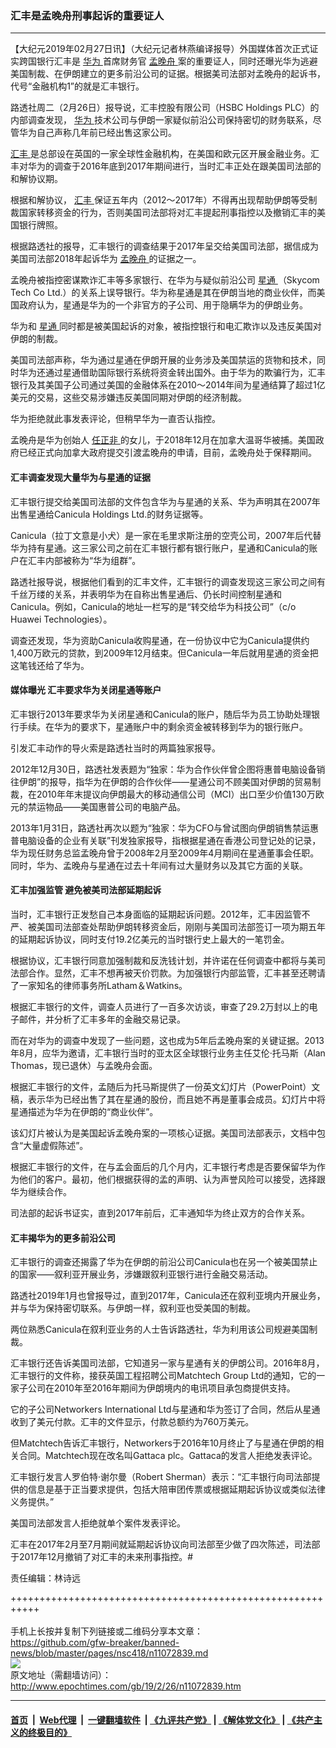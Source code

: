 ### 汇丰是孟晚舟刑事起诉的重要证人
------------------------

<p>
 【大纪元2019年02月27日讯】（大纪元记者林燕编译报导）外国媒体首次正式证实跨国银行汇丰是
 <a href="http://www.epochtimes.com/gb/tag/%E5%8D%8E%E4%B8%BA.html">
  华为
 </a>
 首席财务官
 <a href="http://www.epochtimes.com/gb/tag/%E5%AD%9F%E6%99%9A%E8%88%9F.html">
  孟晚舟
 </a>
 案的重要证人，同时还曝光华为逃避美国制裁、在伊朗建立的更多前沿公司的证据。根据美司法部对孟晚舟的起诉书，代号“金融机构1”的就是汇丰银行。
</p>
<p>
 路透社周二（2月26日）报导说，汇丰控股有限公司（HSBC Holdings PLC）的内部调查发现，
 <a href="http://www.epochtimes.com/gb/tag/%E5%8D%8E%E4%B8%BA.html">
  华为
 </a>
 技术公司与伊朗一家疑似前沿公司保持密切的财务联系，尽管华为自己声称几年前已经出售这家公司。
</p>
<p>
 <a href="http://www.epochtimes.com/gb/tag/%E6%B1%87%E4%B8%B0.html">
  汇丰
 </a>
 是总部设在英国的一家全球性金融机构，在美国和欧元区开展金融业务。汇丰对华为的调查于2016年底到2017年期间进行，当时汇丰正处在跟美国司法部的和解协议期。
</p>
<p>
 根据和解协议，
 <a href="http://www.epochtimes.com/gb/tag/%E6%B1%87%E4%B8%B0.html">
  汇丰
 </a>
 保证五年内（2012～2017年）不得再出现帮助伊朗等受制裁国家转移资金的行为，否则美国司法部将对汇丰提起刑事指控以及撤销汇丰的美国银行牌照。
</p>
<p>
 根据路透社的报导，汇丰银行的调查结果于2017年呈交给美国司法部，据信成为美国司法部2018年起诉华为
 <a href="http://www.epochtimes.com/gb/tag/%E5%AD%9F%E6%99%9A%E8%88%9F.html">
  孟晚舟
 </a>
 的证据之一。
</p>
<p>
 孟晚舟被指控密谋欺诈汇丰等多家银行、在华为与疑似前沿公司
 <a href="http://www.epochtimes.com/gb/tag/%E6%98%9F%E9%80%9A.html">
  星通
 </a>
 （Skycom Tech Co Ltd.）的关系上误导银行。华为称星通是其在伊朗当地的商业伙伴，而美国政府认为，星通是华为的一个非官方的子公司、用于隐瞒华为的伊朗业务。
</p>
<p>
 华为和
 <a href="http://www.epochtimes.com/gb/tag/%E6%98%9F%E9%80%9A.html">
  星通
 </a>
 同时都是被美国起诉的对象，被指控银行和电汇欺诈以及违反美国对伊朗的制裁。
</p>
<p>
 美国司法部声称，华为通过星通在伊朗开展的业务涉及美国禁运的货物和技术，同时华为还通过星通借助国际银行系统将资金转出国外。由于华为的欺骗行为，汇丰银行及其美国子公司通过美国的金融体系在2010～2014年间为星通结算了超过1亿美元的交易，这些交易涉嫌违反美国同期对伊朗的经济制裁。
</p>
<p>
 华为拒绝就此事发表评论，但稍早华为一直否认指控。
</p>
<p>
 孟晚舟是华为创始人
 <a href="http://www.epochtimes.com/gb/tag/%E4%BB%BB%E6%AD%A3%E9%9D%9E.html">
  任正非
 </a>
 的女儿，于2018年12月在加拿大温哥华被捕。美国政府已经正式向加拿大政府提交引渡孟晚舟的申请，目前，孟晚舟处于保释期间。
</p>
<h4>
 汇丰调查发现大量华为与星通的证据
</h4>
<p>
 汇丰银行提交给美国司法部的文件包含华为与星通的关系、华为声明其在2007年出售星通给Canicula Holdings Ltd.的财务证据等。
</p>
<p>
 Canicula（拉丁文意是小犬）是一家在毛里求斯注册的空壳公司，2007年后代替华为持有星通。这三家公司之前在汇丰银行都有银行账户，星通和Canicula的账户在汇丰内部被称为“华为组群”。
</p>
<p>
 路透社报导说，根据他们看到的汇丰文件，汇丰银行的调查发现这三家公司之间有千丝万缕的关系，并表明华为在自称出售星通后、仍长时间控制星通和Canicula。例如，Canicula的地址一栏写的是“转交给华为科技公司”（c/o Huawei Technologies）。
</p>
<p>
 调查还发现，华为资助Canicula收购星通，在一份协议中它为Canicula提供约1,400万欧元的贷款，到2009年12月结束。但Canicula一年后就用星通的资金把这笔钱还给了华为。
</p>
<h4>
 媒体曝光 汇丰要求华为关闭星通等账户
</h4>
<p>
 汇丰银行2013年要求华为关闭星通和Canicula的账户，随后华为员工协助处理银行手续。在华为的要求下，星通账户中的剩余资金被转移到华为的银行账户。
</p>
<p>
 引发汇丰动作的导火索是路透社当时的两篇独家报导。
</p>
<p>
 2012年12月30日，路透社发表题为“独家：华为合作伙伴曾企图将惠普电脑设备销往伊朗”的报导，指华为在伊朗的合作伙伴——星通公司不顾美国对伊朗的贸易制裁，在2010年年末提议向伊朗最大的移动通信公司（MCI）出口至少价值130万欧元的禁运物品——美国惠普公司的电脑产品。
</p>
<p>
 2013年1月31日，路透社再次以题为“独家：华为CFO与曾试图向伊朗销售禁运惠普电脑设备的企业有关联”刊发独家报导，指根据星通在香港公司登记处的记录，华为现任财务总监孟晚舟曾于2008年2月至2009年4月期间在星通董事会任职。同时，华为、孟晚舟与星通在过去十年间有过大量财务以及其它方面的关联。
</p>
<h4>
 汇丰加强监管 避免被美司法部延期起诉
</h4>
<p>
 当时，汇丰银行正发愁自己本身面临的延期起诉问题。2012年，汇丰因监管不严、被美国司法部查处帮助伊朗转移资金后，刚刚与美国司法部签订一项为期五年的延期起诉协议，同时支付19.2亿美元的当时银行史上最大的一笔罚金。
</p>
<p>
 根据协议，汇丰银行同意加强制裁和反洗钱计划，并许诺在任何调查中都将与美司法部合作。显然，汇丰不想再被天价罚款。为加强银行内部监管，汇丰甚至还聘请了一家知名的律师事务所Latham＆Watkins。
</p>
<p>
 根据汇丰银行的文件，调查人员进行了一百多次访谈，审查了29.2万封以上的电子邮件，并分析了汇丰多年的金融交易记录。
</p>
<p>
 而在对华为的调查中发现了一些问题，这也成为5年后孟晚舟案的关键证据。2013年8月，应华为邀请，汇丰银行当时的亚太区全球银行业务主任艾伦·托马斯（Alan Thomas，现已退休）与孟晚舟会面。
</p>
<p>
 根据汇丰银行的文件，孟随后为托马斯提供了一份英文幻灯片（PowerPoint）文稿，表示华为已经出售了其在星通的股份，而且她不再是董事会成员。幻灯片中将星通描述为华为在伊朗的“商业伙伴”。
</p>
<p>
 该幻灯片被认为是美国起诉孟晚舟案的一项核心证据。美国司法部表示，文档中包含“大量虚假陈述”。
</p>
<p>
 根据汇丰银行的文件，在与孟会面后的几个月内，汇丰银行考虑是否要保留华为作为他们的客户。最初，他们根据获得的孟的声明、认为声誉风险可以接受，选择跟华为继续合作。
</p>
<p>
 司法部的起诉书证实，直到2017年前后，汇丰通知华为终止双方的合作关系。
</p>
<h4>
 汇丰揭华为的更多前沿公司
</h4>
<p>
 汇丰银行的调查还揭露了华为在伊朗的前沿公司Canicula也在另一个被美国禁止的国家——叙利亚开展业务，涉嫌跟叙利亚银行进行金融交易活动。
</p>
<p>
 路透社2019年1月也曾报导过，直到2017年，Canicula还在叙利亚境内开展业务，并与华为保持密切联系。与伊朗一样，叙利亚也受美国的制裁。
</p>
<p>
 两位熟悉Canicula在叙利亚业务的人士告诉路透社，华为利用该公司规避美国制裁。
</p>
<p>
 汇丰银行还告诉美国司法部，它知道另一家与星通有关的伊朗公司。2016年8月，汇丰银行的文件称，接获英国工程招聘公司Matchtech Group Ltd的通知，它的一家子公司在2010年至2016年期间为伊朗境内的电讯项目承包商提供支持。
</p>
<p>
 它的子公司Networkers International Ltd与星通和华为签订了合同，然后从星通收到了美元付款。汇丰的文件显示，付款总额约为760万美元。
</p>
<p>
 但Matchtech告诉汇丰银行，Networkers于2016年10月终止了与星通在伊朗的相关合同。Matchtech现在改名叫Gattaca plc。Gattaca的发言人拒绝发表评论。
</p>
<p>
 汇丰银行发言人罗伯特·谢尔曼（Robert Sherman）表示：“汇丰银行向司法部提供的信息是基于正当要求提供，包括大陪审团传票或根据延期起诉协议或类似法律义务提供。”
</p>
<p>
 美国司法部发言人拒绝就单个案件发表评论。
</p>
<p>
 汇丰在2017年2月至7月期间就延期起诉协议向司法部至少做了四次陈述，司法部于2017年12月撤销了对汇丰的未来刑事指控。#
</p>
<p>
 责任编辑：林诗远
</p>

+++++++++++++++++++++++++++++++++++++++++++++++++++++++++++<br/><br/>
手机上长按并复制下列链接或二维码分享本文章：<br/>
https://github.com/gfw-breaker/banned-news/blob/master/pages/nsc418/n11072839.md <br/>
<a href='https://github.com/gfw-breaker/banned-news/blob/master/pages/nsc418/n11072839.md'><img src='https://github.com/gfw-breaker/banned-news/blob/master/pages/nsc418/n11072839.md.png'/></a> <br/>
原文地址（需翻墙访问）：http://www.epochtimes.com/gb/19/2/26/n11072839.htm


------------------------
#### [首页](https://github.com/gfw-breaker/banned-news/blob/master/README.md) &nbsp;|&nbsp; [Web代理](https://github.com/labour-camp/helloworld) &nbsp;|&nbsp; [一键翻墙软件](https://github.com/gfw-breaker/nogfw/blob/master/README.md) &nbsp;| [《九评共产党》](https://github.com/gfw-breaker/9ping.md/blob/master/README.md#九评之一评共产党是什么) | [《解体党文化》](https://github.com/gfw-breaker/jtdwh.md/blob/master/README.md) | [《共产主义的终极目的》](https://github.com/gfw-breaker/gczydzjmd.md/blob/master/README.md)

